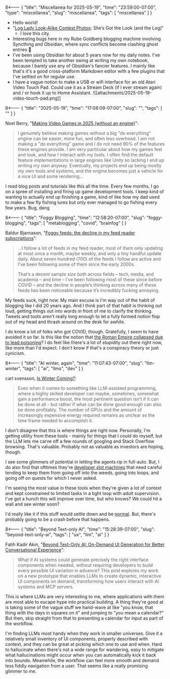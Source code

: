 8<--- { "title": "Miscellanea for 2025-05-19", "time": "23:59:00-07:00", "type": "miscellanea", "slug": "miscellanea", "tags": [ "miscellanea" ] }

- Hello world!
- "[Log Lady Look-Alike Contest Photos](https://www.portlandmercury.com/photo/2025/05/19/47791648/log-lady-look-alike-contest-photos-shes-got-the-look-and-the-log): She’s Got the Look (and the Log)" 
	- I love this city.
- Interesting bugs here in my Rube Goldberg blogging machine involving Syncthing and Obsidian, where sync conflicts become clashing ghost entries 🤔
- I've been using Obsidian for about 5 years now for my daily notes. I've been tempted to take another swing at writing my own notebook, because I barely use any of Obsidian's fancier features. I mainly like that's it's a good cross-platform Markdown editor with a few plugins that I've settled on for regular use.
- I have a vague notion to make a USB or wifi interface for an old Atari Video Touch Pad. Could use it as a Stream Deck (if I ever stream again) and / or hook it up to Home Assistant.
  ![[attachments/2025-05-19-video-touch-pad.png]]

8<--- { "title": "2025-05-19", "time": "17:08:09-07:00", "slug": "", "tags": [ "" ] }

Noel Berry, "[Making Video Games in 2025 (without an engine)](https://noelberry.ca/posts/making_games_in_2025/)":

> I genuinely believe making games without a big "do everything" engine can be easier, more fun, and often less overhead. I am not making a "do everything" game and I do not need 90% of the features these engines provide. I am very particular about how my games feel and look, and how I interact with my tools. I often find the default feature implementations in large engines like Unity so lacking I end up writing my own anyway. Eventually, my projects end up being mostly my own tools and systems, and the engine becomes just a vehicle for a nice UI and some rendering...

I read blog posts and tutorials like this all the time. Every few months, I go on a spree of installing and firing up game development tools. I keep kind of wanting to actually end up finishing a game, kind of like how my dad used to make a few fly fishing lures but only ever managed to go fishing every few years. Bug, dang 

8<--- { "title": "Foggy Blogging", "time": "12:58:20-07:00", "slug": "foggy-blogging", "tags": [ "metablogging", "covid", "brainfog" ] }

Baldur Bjarnason, "[Foggy feeds: the decline in my feed reader subscriptions](https://www.baldurbjarnason.com/notes/2025/foggy-feeds/)":

> ...I follow a lot of feeds in my feed reader, most of them only updating at most once a month, maybe weekly, and only a tiny handful update daily. About seven hundred (700) of the feeds I follow are active and I’ve been following some of them since the early 2000s.
> 
> That’s a decent sample size both across fields – tech, media, and academia – and time – I’ve been following most of these since before COVID – and the decline in people’s thinking across many of these feeds has been noticeable because it’s incredibly fucking annoying.

My feeds suck, right now. My main excuse is I'm way out of the habit of blogging like I did 20 years ago. And I think part of that habit is thinking out loud, getting things out into words in front of me to clarify the thinking. Tweets and toots aren't really long enough to let a fully formed notion flop out of my head and thrash around on the desk for awhile.

I do know a lot of folks who got COVID, though. Gratefully, I seem to have avoided it so far. Is this like the notion that [the Roman Empire collapsed due to lead poisoning](https://arstechnica.com/science/2021/07/did-lead-poisoning-cause-downfall-of-roman-empire-the-jury-is-still-out/)? I do feel like there's a lot of stupidity out there right now, like more than I'd expect. I don't know if that's a conspiracy theory or just cynicism.

8<--- { "title": "AI winter, again", "time": "11:07:43-07:00", "slug": "llm-winter", "tags": [ "ai", "llms", "dev" ] }

carl svensson, [Is Winter Coming?](https://www.datagubbe.se/winter/):

> Even when it comes to something like LLM-assisted programming, where a highly skilled developer can maybe, sometimes, somewhat gain a performance boost, the most pertinent question isn't if it can be done at all - but rather if what can be done good enough can also be done profitably. The number of GPUs and the amount of increasingly expensive energy required remains as unclear as the time frame needed to accomplish it. 

I don't disagree that this is where things are right now. Personally, I'm getting utility from these tools - mainly for things that I could do myself, but the LLM lets me carve off a few rounds of googling and Stack Overflow browsing. That's valuable. Probably not as valuable as investors are hoping, though.

I see some glimmers of potential in letting the agents rip in full-auto. But, I do also find that ofttimes they're [developer slot machines](https://prototypr.io/note/vibe-coding-cursor-windsurf-slot-machine) that need careful tending to keep them from going off into the weeds, going into loops, and going off on quests for which I never asked.

I'm seeing the most value in these tools when they're given a lot of context and kept constrained to limited tasks in a tight loop with adult supervision. I've got a hunch this will improve over time, but who knows? We could hit a wall and see winter soon?

I'd really like it if this stuff would settle down and be [normal](https://www.fastly.com/blog/can-we-be-normal-about-ai-now-that-deepseek-happened). But, there's probably going to be a crash before that happens.

8<--- { "title": "Beyond Text-only AI", "time": "15:28:39-07:00", "slug": "beyond-text-only-ai", "tags": [ "ux", "llm", "ai" ] }

Fatih Kadir Akın, "[Beyond Text-Only AI: On-Demand UI Generation for Better Conversational Experience](https://blog.fka.dev/blog/2025-05-16-beyond-text-only-ai-on-demand-ui-generation-for-better-conversational-experiences/)":

> What if AI systems could generate precisely the right interface components when needed, without requiring developers to build every possible UI variation in advance? This post explores my work on a new prototype that enables LLMs to create dynamic, interactive UI components on demand, transforming how users interact with AI systems and MCP servers.

This is where LLMs are very interesting to me, where applications with them are most able to escape hype into practical building. A thing they're good at is taking some of the vague stuff we hand-wave at like "you know, that thing with the days in squares on it" and jumping to "you mean a calendar?" But then, skip straight from that to presenting a calendar for input as part of the workflow.

I'm finding LLMs most handy when they work in smaller universes. Give it a relatively small inventory of UI components, properly described with context, and they can be great at picking which one to use and when. Hard to hallucinate when there's not a wide range for wandering, easy to mitigate what hallucinations might occur when you can automatically kick it back into bounds. Meanwhile, the workflow can feel more smooth and demand less fiddly navigation from a user. That seems like a really promising glimmer to me.